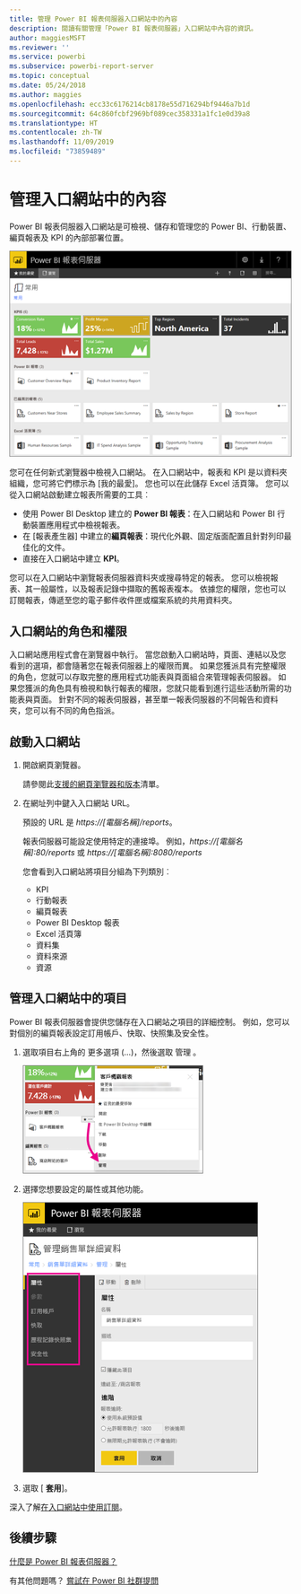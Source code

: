 ```yaml
---
title: 管理 Power BI 報表伺服器入口網站中的內容
description: 閱讀有關管理「Power BI 報表伺服器」入口網站中內容的資訊。
author: maggiesMSFT
ms.reviewer: ''
ms.service: powerbi
ms.subservice: powerbi-report-server
ms.topic: conceptual
ms.date: 05/24/2018
ms.author: maggies
ms.openlocfilehash: ecc33c6176214cb8178e55d716294bf9446a7b1d
ms.sourcegitcommit: 64c860fcbf2969bf089cec358331a1fc1e0d39a8
ms.translationtype: HT
ms.contentlocale: zh-TW
ms.lasthandoff: 11/09/2019
ms.locfileid: "73859489"
---
```

# <a name="manage-content-in-the-web-portal"></a>管理入口網站中的內容 
Power BI 報表伺服器入口網站是可檢視、儲存和管理您的 Power BI、行動裝置、編頁報表及 KPI 的內部部署位置。

![報表伺服器入口網站](media/getting-around/report-server-web-portal.png)

您可在任何新式瀏覽器中檢視入口網站。 在入口網站中，報表和 KPI 是以資料夾組織，您可將它們標示為 [我的最愛]。 您也可以在此儲存 Excel 活頁簿。 您可以從入口網站啟動建立報表所需要的工具︰

* 使用 Power BI Desktop 建立的 **Power BI 報表**：在入口網站和 Power BI 行動裝置應用程式中檢視報表。
* 在 [報表產生器] 中建立的**編頁報表**：現代化外觀、固定版面配置且針對列印最佳化的文件。
* 直接在入口網站中建立 **KPI**。

您可以在入口網站中瀏覽報表伺服器資料夾或搜尋特定的報表。 您可以檢視報表、其一般屬性，以及報表記錄中擷取的舊報表複本。 依據您的權限，您也可以訂閱報表，傳遞至您的電子郵件收件匣或檔案系統的共用資料夾。

## <a name="web-portal-roles-and-permissions"></a>入口網站的角色和權限
入口網站應用程式會在瀏覽器中執行。 當您啟動入口網站時，頁面、連結以及您看到的選項，都會隨著您在報表伺服器上的權限而異。 如果您獲派具有完整權限的角色，您就可以存取完整的應用程式功能表與頁面組合來管理報表伺服器。 如果您獲派的角色具有檢視和執行報表的權限，您就只能看到進行這些活動所需的功能表與頁面。 針對不同的報表伺服器，甚至單一報表伺服器的不同報告和資料夾，您可以有不同的角色指派。

## <a name="start-the-web-portal"></a>啟動入口網站
1. 開啟網頁瀏覽器。
   
    請參閱此[支援的網頁瀏覽器和版本](browser-support.md)清單。
2. 在網址列中鍵入入口網站 URL。
   
    預設的 URL 是 <em>https://[電腦名稱]/reports</em>。
   
    報表伺服器可能設定使用特定的連接埠。 例如，<em>https://[電腦名稱]:80/reports</em> 或 <em>https://[電腦名稱]:8080/reports</em>
   
    您會看到入口網站將項目分組為下列類別︰
   
   * KPI
   * 行動報表
   * 編頁報表
   * Power BI Desktop 報表
   * Excel 活頁簿
   * 資料集
   * 資料來源
   * 資源

## <a name="manage-items-in-the-web-portal"></a>管理入口網站中的項目
Power BI 報表伺服器會提供您儲存在入口網站之項目的詳細控制。 例如，您可以對個別的編頁報表設定訂用帳戶、快取、快照集及安全性。

1. 選取項目右上角的 更多選項  (...)，然後選取 管理  。
   
    ![選取 [管理]](media/getting-around/report-server-web-portal-manage-ellipsis.png)
2. 選擇您想要設定的屬性或其他功能。
   
    ![選取屬性](media/getting-around/report-server-web-portal-manage-properties.png)
3. 選取 [ **套用**]。

深入了解[在入口網站中使用訂閱](https://docs.microsoft.com/sql/reporting-services/working-with-subscriptions-web-portal)。

## <a name="next-steps"></a>後續步驟
[什麼是 Power BI 報表伺服器？](get-started.md)

有其他問題嗎？ [嘗試在 Power BI 社群提問](https://community.powerbi.com/)


